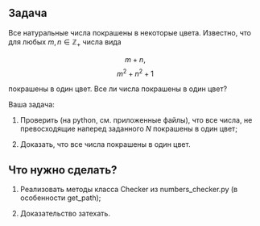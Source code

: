## Задача

Все натуральные числа покрашены в некоторые цвета. Известно, что для любых $m,n \in \mathbb{Z}_+$ числа вида

$$m + n,$$
$$m ^ 2 + n^2 + 1$$

покрашены в один цвет. Все ли числа покрашены в один цвет?

Ваша задача:

1. Проверить (на python, см. приложенные файлы), что все числа, не превосходящие наперед заданного $N$ покрашены в один цвет;

2. Доказать, что все числа покрашены в один цвет.



## Что нужно сделать?

1. Реализовать методы класса Checker из numbers_checker.py (в особенности get_path);

2. Доказательство затехать.
